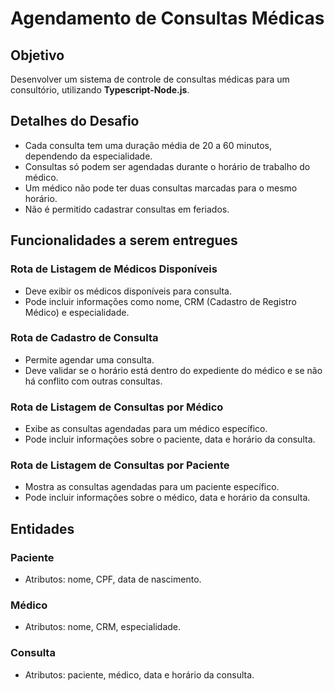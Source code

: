 #  Agendamento de Consultas Médicas

## Objetivo

Desenvolver um sistema de controle de consultas médicas para um consultório, utilizando **Typescript-Node.js**.

## Detalhes do Desafio

- Cada consulta tem uma duração média de 20 a 60 minutos, dependendo da especialidade.
- Consultas só podem ser agendadas durante o horário de trabalho do médico.
- Um médico não pode ter duas consultas marcadas para o mesmo horário.
- Não é permitido cadastrar consultas em feriados.

## Funcionalidades a serem entregues

### Rota de Listagem de Médicos Disponíveis

- Deve exibir os médicos disponíveis para consulta.
- Pode incluir informações como nome, CRM (Cadastro de Registro Médico) e especialidade.

### Rota de Cadastro de Consulta

- Permite agendar uma consulta.
- Deve validar se o horário está dentro do expediente do médico e se não há conflito com outras consultas.

### Rota de Listagem de Consultas por Médico

- Exibe as consultas agendadas para um médico específico.
- Pode incluir informações sobre o paciente, data e horário da consulta.

### Rota de Listagem de Consultas por Paciente

- Mostra as consultas agendadas para um paciente específico.
- Pode incluir informações sobre o médico, data e horário da consulta.

## Entidades

### Paciente

- Atributos: nome, CPF, data de nascimento.

### Médico

- Atributos: nome, CRM, especialidade.

### Consulta

- Atributos: paciente, médico, data e horário da consulta.
